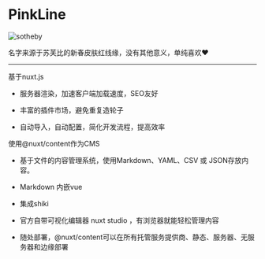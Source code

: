 # PinkLine

![sotheby](https://raw.githubusercontent.com/sooooooooooooooooootheby/PinkLine/refs/heads/main/public/logo_MG.gif)

名字来源于苏芙比的新春皮肤红线缘，没有其他意义，单纯喜欢❤️

---

基于nuxt.js

- 服务器渲染，加速客户端加载速度，SEO友好

- 丰富的插件市场，避免重复造轮子

- 自动导入，自动配置，简化开发流程，提高效率

使用@nuxt/content作为CMS

- 基于文件的内容管理系统，使用Markdown、YAML、CSV 或 JSON存放内容。

- Markdown 内嵌vue

- 集成shiki

- 官方自带可视化编辑器 nuxt studio ，有浏览器就能轻松管理内容

- 随处部署，@nuxt/content可以在所有托管服务提供商、静态、服务器、无服务器和边缘部署
